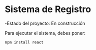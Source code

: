 <h1>Sistema de Registro</h1>

-Estado del proyecto: En construcción

Para ejecutar el sistema, debes poner: 

```npm install react```
